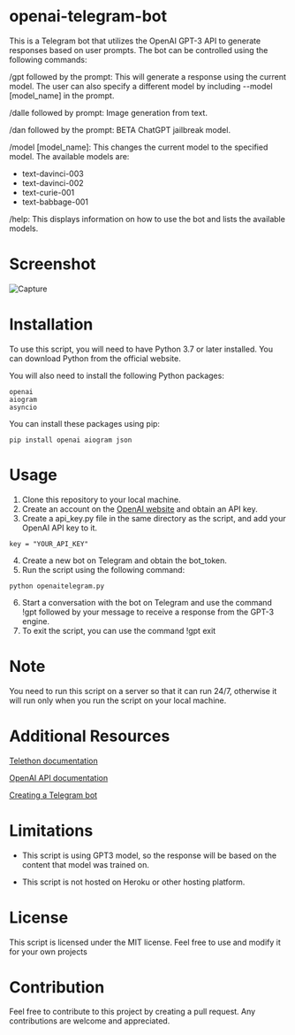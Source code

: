 # openai-telegram-bot
This is a Telegram bot that utilizes the OpenAI GPT-3 API to generate responses based on user prompts. The bot can be controlled using the following commands:

/gpt followed by the prompt: This will generate a response using the current model. The user can also specify a different model by including --model [model_name] in the prompt.

/dalle followed by prompt: Image generation from text.

/dan followed by the prompt: BETA ChatGPT jailbreak model.

/model [model_name]: This changes the current model to the specified model. 
The available models are: 
* text-davinci-003
* text-davinci-002
* text-curie-001
* text-babbage-001

/help: This displays information on how to use the bot and lists the available models.

# Screenshot
![Capture](https://user-images.githubusercontent.com/86234226/222886181-b24ba6ac-9486-45d0-94c4-08b804dfb215.PNG)


# Installation
To use this script, you will need to have Python 3.7 or later installed. You can download Python from the official website.

You will also need to install the following Python packages:
```
openai
aiogram
asyncio
```
You can install these packages using pip:
```
pip install openai aiogram json
```

# Usage
1. Clone this repository to your local machine.
2. Create an account on the [OpenAI website](https://beta.openai.com/) and obtain an API key.
3. Create a api_key.py file in the same directory as the script, and add your OpenAI API key to it.
```
key = "YOUR_API_KEY"
```
4. Create a new bot on Telegram and obtain the bot_token.
5. Run the script using the following command:
```
python openaitelegram.py
```
6. Start a conversation with the bot on Telegram and use the command !gpt followed by your message to receive a response from the GPT-3 engine.
7. To exit the script, you can use the command !gpt exit

# Note
You need to run this script on a server so that it can run 24/7, otherwise it will run only when you run the script on your local machine.

# Additional Resources
[Telethon documentation](https://docs.telethon.dev/en/stable/index.html#)

[OpenAI API documentation](https://beta.openai.com/docs/guides/completion/introduction)

[Creating a Telegram bot](https://core.telegram.org/bots)

# Limitations

* This script is using GPT3 model, so the response will be based on the content that model was trained on.

* This script is not hosted on Heroku or other hosting platform.

# License
This script is licensed under the MIT license. Feel free to use and modify it for your own projects

# Contribution
Feel free to contribute to this project by creating a pull request. Any contributions are welcome and appreciated.
